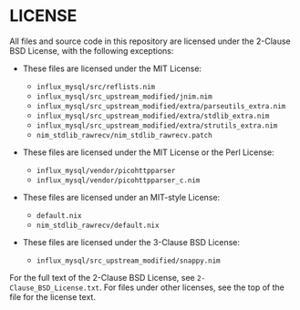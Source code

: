 # LICENSE

All files and source code in this repository are licensed under the 2-Clause
BSD License, with the following exceptions:

* These files are licensed under the MIT License:
	* `influx_mysql/src/reflists.nim`
	* `influx_mysql/src_upstream_modified/jnim.nim`
	* `influx_mysql/src_upstream_modified/extra/parseutils_extra.nim`
	* `influx_mysql/src_upstream_modified/extra/stdlib_extra.nim`
	* `influx_mysql/src_upstream_modified/extra/strutils_extra.nim`
	* `nim_stdlib_rawrecv/nim_stdlib_rawrecv.patch`

* These files are licensed under the MIT License or the Perl License:
	* `influx_mysql/vendor/picohttpparser`
	* `influx_mysql/vendor/picohttpparser_c.nim`

* These files are licensed under an MIT-style License:
	* `default.nix`
	* `nim_stdlib_rawrecv/default.nix`

* These files are licensed under the 3-Clause BSD License:
	* `influx_mysql/src_upstream_modified/snappy.nim`

For the full text of the 2-Clause BSD License, see `2-Clause_BSD_License.txt`.
For files under other licenses, see the top of the file for the license text.
